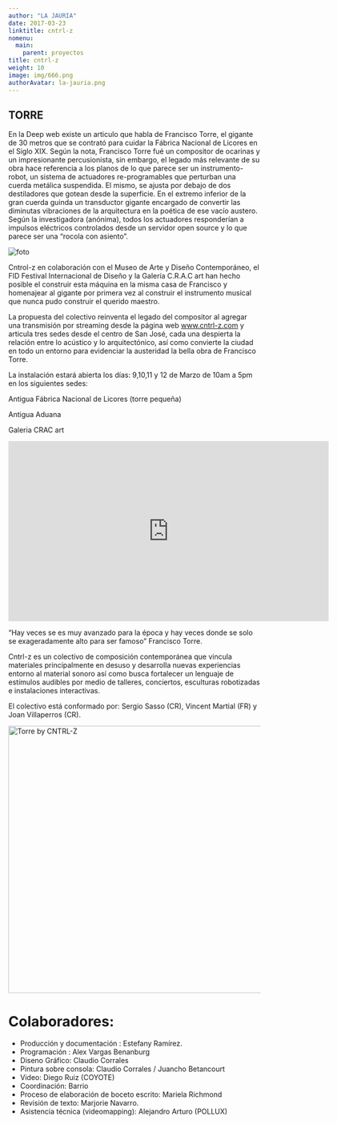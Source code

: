 ```yaml
---
author: "LA JAURIA"
date: 2017-03-23
linktitle: cntrl-z
nomenu:
  main:
    parent: proyectos
title: cntrl-z
weight: 10
image: img/666.png
authorAvatar: la-jauria.png
---
```

## TORRE

En la Deep web existe un articulo que habla de Francisco Torre, el gigante de 30 metros que se contrató para cuidar la Fábrica Nacional de Licores en el Siglo XIX. Según la nota, Francisco Torre fué un compositor de ocarinas y un impresionante percusionista, sin embargo, el legado más relevante de su obra hace referencia a los planos de lo que parece ser un instrumento-robot, un sistema de actuadores re-programables que perturban una cuerda metálica suspendida. El mismo, se ajusta por debajo de dos destiladores que gotean desde la superficie. En el extremo inferior de la gran cuerda guinda un transductor gigante encargado de convertir las diminutas vibraciones de la arquitectura en la poética de ese vacío austero. Según la investigadora (anónima), todos los actuadores responderían a impulsos eléctricos controlados desde un servidor open source y lo que parece ser una “rocola con asiento”.

![foto](/img/Cartel.jpg)

Cntrol-z en colaboración con el Museo de Arte y Diseño Contemporáneo, el FID Festival Internacional de Diseño y la Galería C.R.A.C art han hecho posible el construir esta máquina en la misma casa de Francisco y homenajear al gigante por primera vez al construir el instrumento musical que nunca pudo construir el querido maestro.

La propuesta del colectivo reinventa el legado del compositor al agregar una transmisión por streaming desde la página web www.cntrl-z.com y articula tres sedes desde el centro de San José, cada una despierta la relación entre lo acústico y lo arquitectónico, así como convierte  la ciudad en todo un entorno para evidenciar la austeridad la bella obra de Francisco Torre.


La instalación estará abierta los días: 9,10,11 y 12 de Marzo de 10am a 5pm en los siguientes sedes:

Antigua Fábrica Nacional de Licores (torre pequeña)

Antigua Aduana

Galeria CRAC art


<iframe src="https://player.vimeo.com/video/264347544" width="640" height="360" frameborder="0" webkitallowfullscreen mozallowfullscreen allowfullscreen></iframe>


“Hay veces se es muy avanzado para la época y hay veces donde se solo se exageradamente alto para ser famoso”
Francisco Torre.

Cntrl-z es un colectivo de composición contemporánea que vincula materiales principalmente en desuso y desarrolla nuevas experiencias entorno al material sonoro así como busca fortalecer un lenguaje de estímulos audibles por medio de talleres, conciertos, esculturas robotizadas e instalaciones interactivas.

El colectivo está conformado por: Sergio Sasso (CR), Vincent Martial (FR) y Joan Villaperros (CR).

<a data-flickr-embed="true" data-footer="true"  href="https://www.flickr.com/photos/163695807@N06/albums/72157696225532055" title="Torre by CNTRL-Z"><img src="https://farm1.staticflickr.com/865/41058372124_a87418aa3d_c.jpg" width="800" height="534" alt="Torre by CNTRL-Z"></a><script async src="//embedr.flickr.com/assets/client-code.js" charset="utf-8"></script>


# Colaboradores:


- Producción y documentación : Estefany Ramírez.
- Programación : Alex Vargas Benanburg
- Diseno Gráfico: Claudio Corrales
- Pintura sobre consola: Claudio Corrales / Juancho Betancourt
- Video: Diego Ruiz (COYOTE)
- Coordinación: Barrio
- Proceso de elaboración de boceto escrito: Mariela Richmond
- Revisión de texto: Marjorie Navarro.
- Asistencia técnica (videomapping): Alejandro Arturo (POLLUX)
